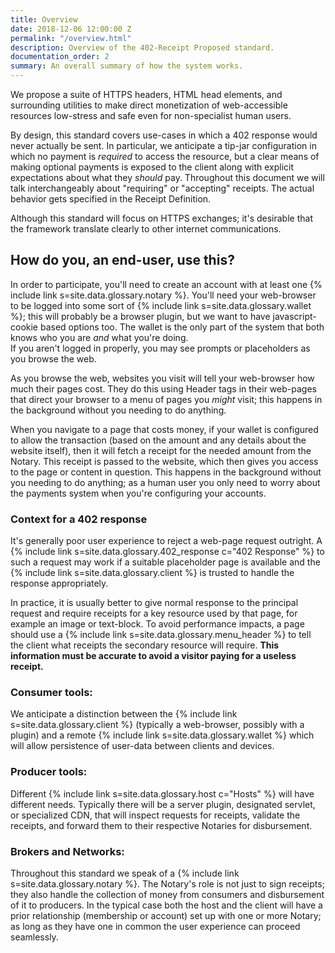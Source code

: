 ```yaml
---
title: Overview
date: 2018-12-06 12:00:00 Z
permalink: "/overview.html"
description: Overview of the 402-Receipt Proposed standard.
documentation_order: 2
summary: An overall summary of how the system works.
---
```


We propose a suite of HTTPS headers, HTML head elements, and surrounding utilities to make direct monetization of web-accessible resources low-stress and safe even for non-specialist human users.

By design, this standard covers use-cases in which a 402 response would never actually be sent. In particular, we anticipate a tip-jar configuration in which no payment is _required_ to access the resource, but a clear means of making optional payments is exposed to the client along with explicit expectations about what they _should_ pay. Throughout this document we will talk interchangeably about "requiring" or "accepting" receipts. The actual behavior gets specified in the Receipt Definition.

Although this standard will focus on HTTPS exchanges; it's desirable that the framework translate clearly to other internet communications. 

## How do you, an end-user, use this?

In order to participate, you'll need to create an account with at least one {% include link s=site.data.glossary.notary %}. You'll need your web-browser to be logged into some sort of {% include link s=site.data.glossary.wallet %}; this will probably be a browser plugin, but we want to have javascript-cookie based options too. The wallet is the only part of the system that both knows who you are _and_ what you're doing.  
If you aren't logged in properly, you may see prompts or placeholders as you browse the web.

As you browse the web, websites you visit will tell your web-browser how much their pages cost. They do this using Header tags in their web-pages that direct your browser to a menu of pages you _might_ visit; this happens in the background without you needing to do anything.

When you navigate to a page that costs money, if your wallet is configured to allow the transaction (based on the amount and any details about the website itself), then it will fetch a receipt for the needed amount from the Notary.
This receipt is passed to the website, which then gives you access to the page or content in question. This happens in the background without you needing to do anything; as a human user you only need to worry about the payments system when you're configuring your accounts.

  
### Context for a 402 response
It's generally poor user experience to reject a web-page request outright. A {% include link s=site.data.glossary.402_response c="402 Response" %} to such a request may work if a suitable placeholder page is available and the {% include link s=site.data.glossary.client %} is trusted to handle the response appropriately.

In practice, it is usually better to give  normal response to the principal request and require receipts for a key resource used by that page, for example an image or text-block. To avoid performance impacts, a page should use a {% include link s=site.data.glossary.menu_header %} to tell the client what receipts the secondary resource will require. **This information must be accurate to avoid a visitor paying for a useless receipt.**

### Consumer tools:
We anticipate a distinction between the {% include link s=site.data.glossary.client %} (typically a web-browser, possibly with a plugin) and a remote {% include link s=site.data.glossary.wallet %} which will allow persistence of user-data between clients and devices.

### Producer tools:
Different {% include link s=site.data.glossary.host c="Hosts" %} will have different needs. 
Typically there will be a server plugin, designated servlet, or specialized CDN, 
that will inspect requests for receipts, validate the receipts, and forward them to their respective Notaries for disbursement. 

### Brokers and Networks:
Throughout this standard we speak of a {% include link s=site.data.glossary.notary %}. The Notary's role is not just to sign receipts; they also handle the collection of money from consumers and disbursement of it to producers. In the typical case both the host and the client will have a prior relationship (membership or account) set up with one or more Notary; as long as they have one in common the user experience can proceed seamlessly.


